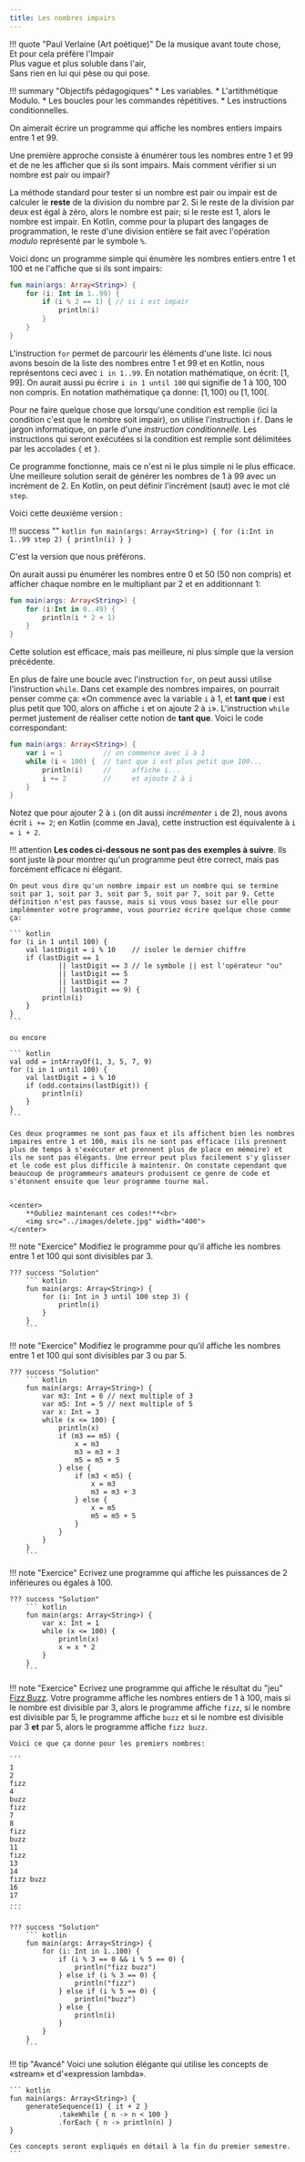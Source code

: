 ```yaml
---
title: Les nombres impairs
---
```


!!! quote "Paul Verlaine (Art poétique)"
    De la musique avant toute chose,  
    Et pour cela préfère l'Impair  
    Plus vague et plus soluble dans l'air,  
    Sans rien en lui qui pèse ou qui pose.

!!! summary "Objectifs pédagogiques"
    * Les variables.
    * L'artithmétique Modulo.
    * Les boucles pour les commandes répétitives.
    * Les instructions conditionnelles.

On aimerait écrire un programme qui affiche les nombres entiers impairs entre 1 et 99.

Une première approche consiste à énumérer tous les nombres entre 1 et 99 et de ne les afficher que si ils sont impairs.
Mais comment vérifier si un nombre est pair ou impair?

La méthode standard pour tester si un nombre est pair ou impair est de calculer le **reste** de la division du nombre par 2.
Si le reste de la division par deux est égal à zéro, alors le nombre est pair; si le reste est 1, alors le nombre est impair.
En Kotlin, comme pour la plupart des langages de programmation, le reste d'une division entière se fait avec l'opération *modulo*
représenté par le symbole `%`.

Voici donc un programme simple qui énumère les nombres entiers entre 1 et 100 et ne l'affiche que si ils sont impairs:

``` kotlin
fun main(args: Array<String>) {
    for (i: Int in 1..99) {
        if (i % 2 == 1) { // si i est impair
            println(i)
        }
    }
}
```

L'instruction `for` permet de parcourir les éléments d'une liste. Ici nous avons besoin de la liste des nombres entre 1 et 99 et 
en Kotlin, nous représentons ceci avec `i in 1..99`. En notation mathématique, on écrit: $[ 1, 99 ]$. On aurait aussi pu écrire `i in 1 until 100` qui signifie de 1 à 100, 100 non compris. En notation mathématique ça donne: $[ 1, 100 )$ ou $[ 1, 100 [$.

Pour ne faire quelque chose que lorsqu'une condition est remplie (ici la condition c'est que le nombre soit impair), on utilise
l'instruction `if`. Dans le jargon informatique, on parle d'une *instruction conditionnelle*. Les instructions qui seront
exécutées si la condition est remplie sont délimitées par les accolades `{` et `}`.

Ce programme fonctionne, mais ce n'est ni le plus simple ni le plus efficace. Une meilleure solution serait de
générer les nombres de 1 à 99 avec un incrément de 2. En Kotlin, on peut définir l'incrément (saut) avec le mot clé `step`.

Voici cette deuxième version :

!!! success ""
    ``` kotlin
    fun main(args: Array<String>) {
        for (i:Int in 1..99 step 2) {
            println(i)
        }
    }
    ```

C'est la version que nous préférons.

On aurait aussi pu énumérer les nombres entre 0 et 50 (50 non compris) et afficher chaque nombre en le multipliant par 2 et en additionnant 1:

``` kotlin
fun main(args: Array<String>) {
    for (i:Int in 0..49) {
        println(i * 2 + 1)
    }
}
```

Cette solution est efficace, mais pas meilleure, ni plus simple que la version précédente.

En plus de faire une boucle avec l'instruction `for`, on peut aussi utilise l'instruction `while`. Dans cet example des nombres impaires, on pourrait penser comme ça: «On commence avec la variable `i` à 1, et **tant que** i est plus petit que 100, alors on affiche `i` et on ajoute 2 à `i`». L'instruction `while` permet justement de réaliser cette notion de **tant que**. Voici le code correspondant:

``` kotlin
fun main(args: Array<String>) {
    var i = 1          // on commence avec i à 1
    while (i < 100) {  // tant que i est plus petit que 100...
        println(i)     //     affiche i...
        i += 2         //     et ajoute 2 à i
    }
}
```

Notez que pour ajouter 2 à `i` (on dit aussi *incrémenter* `i` de 2), nous avons écrit `i += 2`; en Kotlin (comme en Java), cette instruction est équivalente à `i = i + 2`.

!!! attention
    **Les codes ci-dessous ne sont pas des exemples à suivre**. Ils sont juste là pour montrer qu'un programme peut être correct, mais pas forcément efficace ni élégant.

    On peut vous dire qu'un nombre impair est un nombre qui se termine soit par 1, soit par 3, soit par 5, soit par 7, soit par 9. Cette définition n'est pas fausse, mais si vous vous basez sur elle pour implémenter votre programme, vous pourriez écrire quelque chose comme ça:

    ``` kotlin
    for (i in 1 until 100) {
        val lastDigit = i % 10    // isoler le dernier chiffre
        if (lastDigit == 1
                || lastDigit == 3 // le symbole || est l'opérateur "ou"
                || lastDigit == 5
                || lastDigit == 7
                || lastDigit == 9) {
            println(i)
        }
    }
    ```

    ou encore

    ``` kotlin
    val odd = intArrayOf(1, 3, 5, 7, 9)
    for (i in 1 until 100) {
        val lastDigit = i % 10
        if (odd.contains(lastDigit)) {
            println(i)
        }
    }
    ```

    Ces deux programmes ne sont pas faux et ils affichent bien les nombres impaires entre 1 et 100, mais ils ne sont pas efficace (ils prennent plus de temps à s'exécuter et prennent plus de place en mémoire) et ils ne sont pas élégants. Une erreur peut plus facilement s'y glisser et le code est plus difficile à maintenir. On constate cependant que beaucoup de programmeurs amateurs produisent ce genre de code et s'étonnent ensuite que leur programme tourne mal.


    <center>
        **Oubliez maintenant ces codes!**<br>
        <img src="../images/delete.jpg" width="400">
    </center>




!!! note "Exercice"
    Modifiez le programme pour qu'il affiche les nombres entre 1 et 100 qui sont divisibles par 3.

    ??? success "Solution"
        ``` kotlin
        fun main(args: Array<String>) {
            for (i: Int in 3 until 100 step 3) {
                println(i)
            }
        }
        ```

!!! note "Exercice"
    Modifiez le programme pour qu'il affiche les nombres entre 1 et 100 qui sont divisibles par 3 ou par 5.

    ??? success "Solution"
        ``` kotlin
        fun main(args: Array<String>) {
            var m3: Int = 6 // next multiple of 3
            var m5: Int = 5 // next multiple of 5
            var x: Int = 3
            while (x <= 100) {
                println(x)
                if (m3 == m5) {
                    x = m3
                    m3 = m3 + 3
                    m5 = m5 + 5
                } else {
                    if (m3 < m5) {
                        x = m3
                        m3 = m3 + 3
                    } else {
                        x = m5
                        m5 = m5 + 5
                    }
                }
            }
        }
        ```

!!! note "Exercice"
    Ecrivez une programme qui affiche les puissances de 2 inférieures ou égales à 100.

    ??? success "Solution"
        ``` kotlin
        fun main(args: Array<String>) {
            var x: Int = 1
            while (x <= 100) {
                println(x)
                x = x * 2
            }
        }
        ```

!!! note "Exercice"
    Ecrivez une programme qui affiche le résultat du "jeu" [Fizz Buzz](https://en.wikipedia.org/wiki/Fizz_buzz).
    Votre programme affiche les nombres entiers de 1 à 100, mais si le nombre est divisible par 3, alors le programme affiche
    `fizz`, si le nombre est divisible par 5, le programme affiche `buzz` et si le nombre est divisible par 3 **et** par 5,
    alors le programme affiche `fizz buzz`.

    Voici ce que ça donne pour les premiers nombres:

    ```
    1
    2
    fizz
    4
    buzz
    fizz
    7
    8
    fizz
    buzz
    11
    fizz
    13
    14
    fizz buzz
    16
    17
    ...
    ```

    ??? success "Solution"
        ``` kotlin
        fun main(args: Array<String>) {
            for (i: Int in 1..100) {
                if (i % 3 == 0 && i % 5 == 0) {
                    println("fizz buzz")
                } else if (i % 3 == 0) {
                    println("fizz")
                } else if (i % 5 == 0) {
                    println("buzz")
                } else {
                    println(i)
                }
            }
        }
        ```


!!! tip "Avancé"
    Voici une solution élégante qui utilise les concepts de «stream» et d'«expression lambda».

    ``` kotlin
    fun main(args: Array<String>) {
        generateSequence(1) { it + 2 }
                .takeWhile { n -> n < 100 }
                .forEach { n -> println(n) }
    }

    Ces concepts seront expliqués en détail à la fin du premier semestre.
    ```
